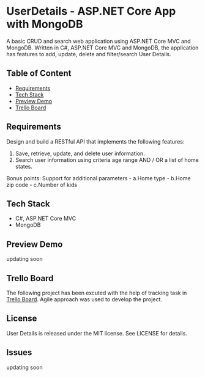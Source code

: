 # UserDetails - ASP.NET Core App with MongoDB

A basic CRUD and search web application using ASP.NET Core MVC and MongoDB.
Written in C#, ASP.NET Core MVC and MongoDB, the application has features to add, update, delete and filter/search User Details. 

## Table of Content

 - [Requirements](#requirements)
 - [Tech Stack](#tech-stack)
 - [Preview Demo](#preview-demo)
 - [Trello Board](#trello-board)

## Requirements

Design and build a RESTful API that implements the following features:
<ol>
	<li>Save, retrieve, update, and delete user information.</li>
	<li>Search user information using criteria age range AND / OR a list of home states.</li>
</ol>	
Bonus points: Support for additional parameters
 - a.Home type
 - b.Home zip code
 - c.Number of kids
 
## Tech Stack

 - C#, ASP.NET Core MVC
 - MongoDB
 
## Preview Demo

updating soon
 
## Trello Board

The following project has been excuted with the help of tracking task in [Trello Board](https://trello.com/b/hsFGT0Aa/).
Agile approach was used to develop the project.


## License

User Details is released under the MIT license. See LICENSE for details.

## Issues

updating soon
